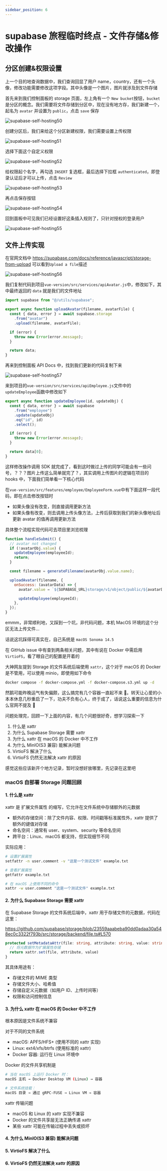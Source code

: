 ```yaml
---
sidebar_position: 6
---
```


# supabase 旅程临时终点 - 文件存储&修改操作

## 分区创建&权限设置

上一个目的地查询数据中，我们查询回显了用户 name，country，还有一个头像，修改功能需要修改这项字段。其中头像是一个图片，图片就涉及到文件存储

首先来到我们控制面板的 storage 页面，左上角有一个 `New bucket`按钮，`bucket`是分区的概念。我们需要将文件存储到分区中，现在没有地方存，我们新建一个，起名为 `avatar` 并设置为 `public`，点击 `save` 保存

![supabase-self-hosting50](https://fxpby.oss-cn-beijing.aliyuncs.com/blogImg/framework/supabase/supabase-self-hosting50.jpg)

创建分区后，我们来给这个分区新建权限，我们需要设置上传权限

![supabase-self-hosting51](https://fxpby.oss-cn-beijing.aliyuncs.com/blogImg/framework/supabase/supabase-self-hosting51.jpg)

选择下面这个自定义权限

![supabase-self-hosting52](https://fxpby.oss-cn-beijing.aliyuncs.com/blogImg/framework/supabase/supabase-self-hosting52.jpg)

给权限起个名字，再勾选 `INSERT` 复选框，最后选择下拉框 `authenticated`，即登录认证后才可以上传，点击 `Review`

![supabase-self-hosting53](https://fxpby.oss-cn-beijing.aliyuncs.com/blogImg/framework/supabase/supabase-self-hosting53.jpg)

再点击保存按钮

![supabase-self-hosting54](https://fxpby.oss-cn-beijing.aliyuncs.com/blogImg/framework/supabase/supabase-self-hosting54.jpg)

回到面板中可见我们已经设置好这条插入规则了，只针对授权的登录用户

![supabase-self-hosting55](https://fxpby.oss-cn-beijing.aliyuncs.com/blogImg/framework/supabase/supabase-self-hosting55.jpg)

## 文件上传实现

在官网文档中 https://supabase.com/docs/reference/javascript/storage-from-upload 可以看到`Upload a file`描述

![supabase-self-hosting56](https://fxpby.oss-cn-beijing.aliyuncs.com/blogImg/framework/supabase/supabase-self-hosting56.jpg)

我们复制代码到项目`vue-version/src/services/apiAvatar.js`中，修改如下，其中最终返回的 `data` 就是我们的文件地址

```js
import supabase from "@/utils/supabase";

export async function uploadAvatar(filename, avatarFile) {
  const { data, error } = await supabase.storage
    .from("avatar")
    .upload(filename, avatarFile);

  if (error) {
    throw new Error(error.message);
  }

  return data;
}
```

再来到控制面板 API Docs 中，找到我们更新的代码复制下来

![supabase-self-hosting57](https://fxpby.oss-cn-beijing.aliyuncs.com/blogImg/framework/supabase/supabase-self-hosting57.jpg)

来到项目的`vue-version/src/services/apiEmployee.js`文件中的`updateEmployee`函数中修改如下

```js
export async function updateEmployee(id, updateObj) {
  const { data, error } = await supabase
    .from("employee")
    .update(updateObj)
    .eq("id", id)
    .select();

  if (error) {
    throw new Error(error.message);
  }

  return data[0];
}
```

这样修改操作调用 SDK 就完成了，看到这时做过上传的同学可能会有一些问号，？？？图片上传这么简单就完了？，其实调用上传图片的逻辑在项目的 hooks 中，下面我们简单看一下核心代码

在`vue-version/src/features/employee/EmployeeForm.vue`中有下面这样一段代码，即在点击修改按钮时

- 如果头像没有改变，则直接调用更新方法
- 如果头像有改变，则去调用上传头像方法，上传后获取到我们的新头像地址后更新 avatar 的值再调用更新方法

具体整个流程实现代码可去项目里浏览梳理

```js
function handleSubmit() {
  // avatar not changed
  if (!avatarObj.value) {
    updateEmployee(employeeId);
    return;
  }

  const filename = generateFilename(avatarObj.value.name);

  uploadAvatar(filename, {
    onSuccess: (avatarData) => {
      avatar.value = `${SUPABASE_URL}storage/v1/object/public/${avatarData.fullPath}`;

      updateEmployee(employeeId);
    },
  });
}
```

emmm，非常顺利地，又踩到一个坑，非代码问题，本机 MacOS 环境的这个分区无法上传文件...

话说这坑踩得可真实在，自己系统是 `macOS Sonoma 14.5`

在 GitHub issue 中有查到两条相关问题，其中有说在 Docker 中需启用 `VirtioFS`，看了眼自己的配置是开着的

大神网友提到 Storage 的文件系统后端使用 `xattr`，这个对于 macOS 的 Docker 是不管用，可以使用 minio，即使用如下命令

```bash
docker compose -f docker-compose.yml -f docker-compose.s3.yml up -d
```

然鹅可能昨晚运气有失偏颇，这么搞完有几个容器一直起不来 🥺。转天让心爱的小本本休息几秒重启了一下，功夫不负有心人，终于成了，话说这么重要的信息为什么官网不提及 🤧

问题处理完，回顾一下上面的内容，有几个问题很好奇，想学习探索一下

1. 什么是 xattr
2. 为什么 Supabase Storage 需要 xattr
3. 为什么 xattr 在 macOS 的 Docker 中不工作
4. 为什么 MinIO(S3 兼容) 能解决问题
5. VirtioFS 解决了什么
6. VirtioFS 仍然无法解决 xattr 的原因

感觉这些应该新开个地方记录，暂时没想好放哪里，先记录在这里吧

### macOS 自部署 Storage 问题回顾

#### 1. 什么是 xattr

xattr 是 扩展文件属性 的缩写，它允许在文件系统中存储额外的元数据

- 额外的存储空间：除了文件内容、权限、时间戳等标准属性外，xattr 提供了额外的键值对存储
- 命名空间：通常有 user、system、security 等命名空间
- 跨平台：Linux、macOS 都支持，但实现细节不同

实际应用：

```bash
# 设置扩展属性
setfattr -n user.comment -v "这是一个测试文件" example.txt

# 查看扩展属性
getfattr example.txt

# 在 macOS 上使用不同的命令
xattr -w user.comment "这是一个测试文件" example.txt
```

#### 2. 为什么 Supabase Storage 需要 xattr

在 Supabase Storage 的文件系统后端中，xattr 用于存储文件的元数据，代码在这里：

https://github.com/supabase/storage/blob/23559aaabeba90dd0adaa30a548ec0c3322f793b/src/storage/backend/file.ts#L570

```ts
protected setMetadataAttr(file: string, attribute: string, value: string): Promise<void> {
  // 将元数据作为扩展属性存储
  return xattr.set(file, attribute, value)
}
```

其具体用途有：

- 存储文件的 MIME 类型
- 存储文件大小、哈希值
- 存储自定义元数据（如用户 ID、上传时间等）
- 权限和访问控制信息

#### 3. 为什么 xattr 在 macOS 的 Docker 中不工作

根本原因是文件系统不兼容

对于不同的文件系统

- macOS: APFS/HFS+ (使用不同的 xattr 实现)
- Linux: ext4/xfs/btrfs (使用标准的 xattr)
- Docker 容器: 运行在 Linux 环境中

Docker 的文件共享机制是

```bash
# 当在 macOS 上运行 Docker 时：
macOS 主机 → Docker Desktop VM (Linux) → 容器

# 文件系统挂载：
macOS 目录 → 通过 gRPC-FUSE → Linux VM → 容器
```

xattr 传输问题

- macOS 和 Linux 的 xattr 实现不兼容
- Docker 的文件共享层无法正确传递 xattr
- 某些 xattr 可能在传输过程中丢失或损坏

#### 4. 为什么 MinIO(S3 兼容) 能解决问题

#### 5. VirtioFS 解决了什么

#### 6. VirtioFS 仍然无法解决 xattr 的原因
